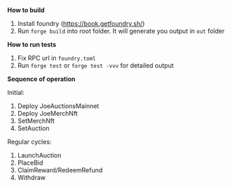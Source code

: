 **How to build**

1. Install foundry (https://book.getfoundry.sh/)
2. Run `forge build` into root folder. It will generate you output in `out` folder

**How to run tests**

1. Fix RPC url in `foundry.toml`
2. Run `forge test` or `forge test -vvv` for detailed output

**Sequence of operation**

Initial:

1. Deploy JoeAuctionsMainnet
2. Deploy JoeMerchNft
3. SetMerchNft
4. SetAuction

Regular cycles:
1. LaunchAuction
2. PlaceBid
3. ClaimReward/RedeemRefund
4. Withdraw
